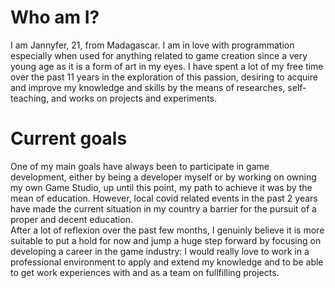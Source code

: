 # Who am I?
I am Jannyfer, 21, from Madagascar. I am in love with programmation especially when used for anything related to game creation since a very young age as it is a form of art in my eyes. I have spent a lot of my free time over the past 11 years in the exploration of this passion, desiring to acquire and improve my knowledge and skills by the means of researches, self-teaching, and works on projects and experiments. 
# Current goals
One of my main goals have always been to participate in game development, either by being a developer myself or by working on owning my own Game Studio, up until this point, my path to achieve it was by the mean of education. However, local covid related events in the past 2 years have made the current situation in my country a barrier for the pursuit of a proper and decent education. \
After a lot of reflexion over the past few months, I genuinly believe it is more suitable to put a hold for now and jump a huge step forward by focusing on developing a career in the game industry: I would really love to work in a professional environment to apply and extend my knowledge and to be able to get work experiences with and as a team on fullfilling projects.